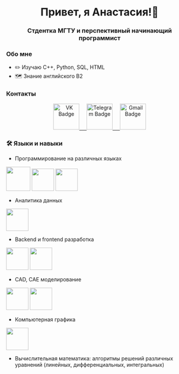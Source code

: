 <!--
**kimmelanastasia/kimmelanastasia** is a ✨ _special_ ✨ repository because its `README.md` (this file) appears on your GitHub profile.

Here are some ideas to get you started:

- 🔭 I’m currently working on ...
- 🌱 I’m currently learning ...
- 👯 I’m looking to collaborate on ...
- 🤔 I’m looking for help with ...
- 💬 Ask me about ...
- 📫 How to reach me: ...
- 😄 Pronouns: ...
- ⚡ Fun fact: ...
-->

<div id="header" align="center">
  <h1>Привет, я Анастасия!👋</h1>
  <h3>Стдентка МГТУ и перспективный начинающий программист</h3>
</div>

### Обо мне
- ✏️ Изучаю C++, Python, SQL, HTML
- 🗺️ Знание английского B2

### Контакты
<div id="badges" align="center">
  <a href="https://vk.com/kimmel2003">
    <img src="https://i0.wp.com/xn--80ajk9a.xn--80acgfbsl1azdqr.xn--p1ai/files/%D0%90%D0%BA%D0%B0%D0%B4%D0%B5%D0%BC%D0%B8%D1%8F/%D0%9A%D0%BE%D0%BD%D1%82%D0%B0%D0%BA%D1%82%D1%8B/%D0%B2%D0%BA%D0%BE%D0%BD%D1%82%D0%B0%D0%BA%D1%82%D0%B5_0.png?ssl=1" alt="VK Badge" height=70/>&nbsp;&nbsp;&nbsp;&nbsp;
  </a>
  <a href="https://t.me/akimmel">
    <img src="https://pngicon.ru/file/uploads/telegram.png" alt="Telegram Badge" height="70"/>&nbsp;&nbsp;&nbsp;&nbsp;
  </a>
  <a href="mailto:kimmelanastasia143@gmail.com">
    <img src="https://static.vecteezy.com/system/resources/previews/016/716/465/original/gmail-icon-free-png.png" alt="Gmail Badge" height="70"/>
  </a>
</div>

### 🛠️ Языки и навыки
- Программирование на различных языках
<div>
  <img src="https://brandlogos.net/wp-content/uploads/2022/01/c-brandlogo.net_.png" height="65"/>
  <img src="https://play-lh.googleusercontent.com/YHvVywIuLQj2BQnLZQExKaR6p6VW6nyf_nafLiL-6OVlOTQjoaZ8a1RQRLKalUY3Kw" height="60"/>
  <img src="https://logos-download.com/wp-content/uploads/2016/10/Python_logo_icon.png" height="60"/>
</div>

- Аналитика данных 
<div>
  <img src="https://luxe-host.ru/wp-content/uploads/8/7/5/875342a3517d0d30993f90b25803c31d.png" height="60"/>
</div>

- Backend и frontend разработка
<div>
  <img src="https://logos-download.com/wp-content/uploads/2016/10/Python_logo_icon.png" height="60"/>
  <img src="https://4.bp.blogspot.com/-K3xPJlyU5mk/XGfNIFz6yyI/AAAAAAAAR80/A4JTnhu4ilUdnQ3TgtgE414oRw55owL8QCLcBGAs/s1600/HTML%2B5.png" height="60"/>
</div>

- CAD, CAE моделирование
<div>
  <img src="https://soft-inc.ru/wp-content/uploads/2022/05/logo_KOMPAS_1024-1536x1536.png" height="60"/>
  <img src="https://camo.githubusercontent.com/581ecb608fdf3b4cccb5dda687028c0f6648388f0f77e4ee83a14b8e7bfa3e81/68747470733a2f2f75706c6f61642e77696b696d656469612e6f72672f77696b6970656469612f656e2f352f35312f5369656d656e735f4e585f4c6f676f2e706e67" height="60"/>
</div>

- Компьютерная графика
<div>
  <img src="https://mateigiurgiu.com/wp-content/uploads/2019/02/opengl-logo.png" height="60"/>
</div>

- Вычислительная математика: алгоритмы решений различных уравнений (линейных, дифференциальных, интегральных)
